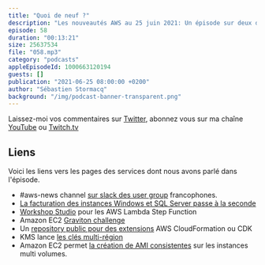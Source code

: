 ```yaml
---
title: "Quoi de neuf ?"
description: "Les nouveautés AWS au 25 juin 2021: Un épisode sur deux du podcast est consacré à une brève revue des principales nouveautés AWS.  Cette semaine, nous parlons d'une baisse de prix sur les instances Windows et SQL Serveur, de partage de vos extensions AWS CloudFormation, d'un concours autour de Graviton et d'un nouvel outil de programmation visuelle pour orchestrer vos fonctions AWS Lambda."
episode: 58
duration: "00:13:21"
size: 25637534
file: "058.mp3"
category: "podcasts"
appleEpisodeId: 1000663120194
guests: []
publication: "2021-06-25 08:00:00 +0200"
author: "Sébastien Stormacq"
background: "/img/podcast-banner-transparent.png"
---
```


Laissez-moi vos commentaires sur [Twitter](https://twitter.com/sebsto), abonnez vous sur ma chaîne [YouTube](https://www.youtube.com/sebsto) ou [Twitch.tv](https://www.twitch.tv/sebAWS)

## Liens

Voici les liens vers les pages des services dont nous avons parlé dans l'épisode.

- #aws-news channel [sur slack des user group](aws-user-group.slack.com
) francophones.
- [La facturation des instances Windows et SQL Server passe à la seconde](https://aws.amazon.com/fr/about-aws/whats-new/2021/06/announcing-per-second-billing-for-ec2-windows-server-and-sql-server-instances/)
- [Workshop Studio](https://aws.amazon.com/fr/blogs/aws/new-aws-step-functions-workflow-studio-a-low-code-visual-tool-for-building-state-machines/) pour les AWS Lambda Step Function
- Amazon EC2 [Graviton challenge](https://aws.amazon.com/fr/blogs/aws/migrate-your-workloads-with-the-graviton-challenge/)
- Un [repository public pour des extensions](https://aws.amazon.com/blogs/aws/introducing-a-public-registry-for-aws-cloudformation/) AWS CloudFormation ou CDK
- KMS lance [les clés multi-région](https://aws.amazon.com/about-aws/whats-new/2021/06/kms-multi-region-keys/)
- Amazon EC2 permet [la création de AMI consistentes](https://aws.amazon.com/about-aws/whats-new/2021/06/amazon-ec2-allows-create-crash-consistent-amis-from-instances-multiple-amazon-ebs-volumes-without-rebooting-instances/) sur les instances multi volumes.
